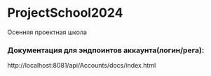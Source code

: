 # ProjectSchool2024
Осенняя проектная школа

### Документация для эндпоинтов аккаунта(логин/рега):
http://localhost:8081/api/Accounts/docs/index.html